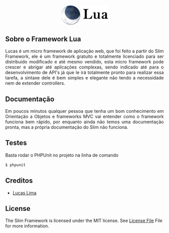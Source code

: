 <p align="center">
  <img src="resources/assets/lua/lua_framework.png" width="150"/>
</p>

## Sobre o Framework Lua

<p align="justify">
Lucas é um micro framework de aplicação web, que foi feito a partir do Slim Framework, ele é um framework gratuito e totalmente licenciado para ser distribuido modificado e até mesmo vendido, esta micro framework pode crescer e abrigar até aplicações complexas, sendo indicado até para o desenvolvimento de API's já que le irá totalmente pronto para realizar essa tarefa, a sintaxe dele é bem simples e elegante não tendo a necessidade nem de extender controllers.
</p>

## Documentação

<p align="justify">
Em poucos minutos qualquer pessoa que tenha um bom conhecimento em Orientação a Objetos e frameworks MVC vai entender como o framework funciona bem rápido, por enquanto ainda não temos uma documentação pronta, mas a própria documentação do Slim não funciona.
</p>

## Testes

Basta rodar o PHPUnit no projeto na linha de comando

```bash
$ phpunit
```

## Creditos

- [Lucas Lima](https://github.com/lucaslz)

## License
The Slim Framework is licensed under the MIT license. See [License File](LICENSE.md) File for more information.
